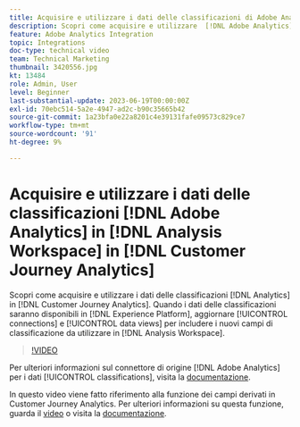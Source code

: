 ```yaml
---
title: Acquisire e utilizzare i dati delle classificazioni di Adobe Analytics
description: Scopri come acquisire e utilizzare  [!DNL Adobe Analytics] i dati delle classificazioni in [!DNL Customer Journey Analytics].
feature: Adobe Analytics Integration
topic: Integrations
doc-type: technical video
team: Technical Marketing
thumbnail: 3420556.jpg
kt: 13484
role: Admin, User
level: Beginner
last-substantial-update: 2023-06-19T00:00:00Z
exl-id: 70ebc514-5a2e-4947-ad2c-b90c35665b42
source-git-commit: 1a23bfa0e22a8201c4e39131fafe09573c829ce7
workflow-type: tm+mt
source-wordcount: '91'
ht-degree: 9%

---
```


# Acquisire e utilizzare i dati delle classificazioni [!DNL Adobe Analytics] in [!DNL Analysis Workspace] in [!DNL Customer Journey Analytics]

Scopri come acquisire e utilizzare i dati delle classificazioni [!DNL Analytics] in [!DNL Customer Journey Analytics]. Quando i dati delle classificazioni saranno disponibili in [!DNL Experience Platform], aggiornare [!UICONTROL connections] e [!UICONTROL data views] per includere i nuovi campi di classificazione da utilizzare in [!DNL Analysis Workspace]. 

>[!VIDEO](https://video.tv.adobe.com/v/3423684/?quality=12&learn=on&captions=ita)

Per ulteriori informazioni sul connettore di origine [!DNL Adobe Analytics] per i dati [!UICONTROL classifications], visita la [documentazione](https://experienceleague.adobe.com/docs/experience-platform/sources/ui-tutorials/create/adobe-applications/classifications.html?lang=it).

In questo video viene fatto riferimento alla funzione dei campi derivati in Customer Journey Analytics. Per ulteriori informazioni su questa funzione, guarda il [video](https://experienceleague.adobe.com/docs/customer-journey-analytics-learn/tutorials/data-views/derived-fields-in-cja.html?lang=it) o visita la [documentazione](https://experienceleague.adobe.com/docs/analytics-platform/using/cja-dataviews/derived-fields.html?lang=it).
